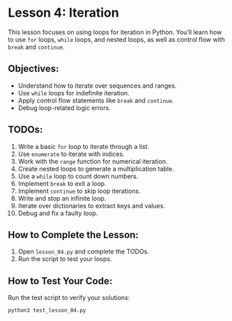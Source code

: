 # Lesson 4: Iteration

This lesson focuses on using loops for iteration in Python. You’ll learn how to use `for` loops, `while` loops, and nested loops, as well as control flow with `break` and `continue`.

## Objectives:
- Understand how to iterate over sequences and ranges.
- Use `while` loops for indefinite iteration.
- Apply control flow statements like `break` and `continue`.
- Debug loop-related logic errors.

## TODOs:
1. Write a basic `for` loop to iterate through a list.
2. Use `enumerate` to iterate with indices.
3. Work with the `range` function for numerical iteration.
4. Create nested loops to generate a multiplication table.
5. Use a `while` loop to count down numbers.
6. Implement `break` to exit a loop.
7. Implement `continue` to skip loop iterations.
8. Write and stop an infinite loop.
9. Iterate over dictionaries to extract keys and values.
10. Debug and fix a faulty loop.

## How to Complete the Lesson:
1. Open `lesson_04.py` and complete the TODOs.
2. Run the script to test your loops.

## How to Test Your Code:
Run the test script to verify your solutions:

```bash
python3 test_lesson_04.py
